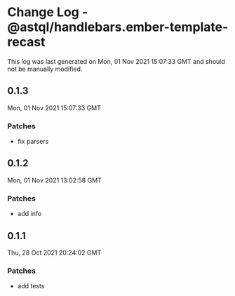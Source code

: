 # Change Log - @astql/handlebars.ember-template-recast

This log was last generated on Mon, 01 Nov 2021 15:07:33 GMT and should not be manually modified.

## 0.1.3
Mon, 01 Nov 2021 15:07:33 GMT

### Patches

- fix parsers

## 0.1.2
Mon, 01 Nov 2021 13:02:58 GMT

### Patches

- add info

## 0.1.1
Thu, 28 Oct 2021 20:24:02 GMT

### Patches

- add tests

